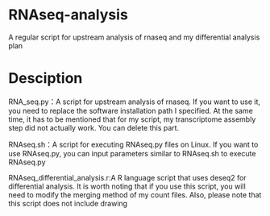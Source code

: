 # RNAseq-analysis
A regular script for upstream analysis of rnaseq and my differential analysis plan

# Desciption
RNA_seq.py：A script for upstream analysis of rnaseq. If you want to use it, you need to replace the software installation path I specified. At the same time, it has to be mentioned that for my script, my transcriptome assembly step did not actually work. You can delete this part.

RNAseq.sh：A script for executing RNAseq.py files on Linux. If you want to use RNAseq.py, you can input parameters similar to RNAseq.sh to execute RNAseq.py

RNAseq_differential_analysis.r:A R language script that uses deseq2 for differential analysis. It is worth noting that if you use this script, you will need to modify the merging method of my count files. Also, please note that this script does not include drawing
